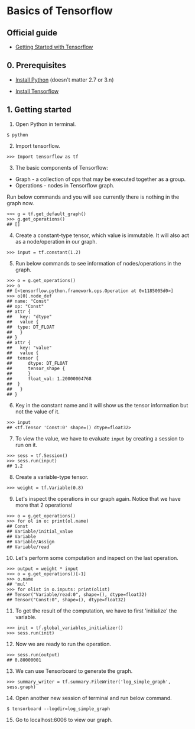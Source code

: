 # Basics of Tensorflow
## Official guide
* [Getting Started with Tensorflow](https://www.tensorflow.org/get_started/get_started)
## 0. Prerequisites  
* [Install Python](https://www.python.org/downloads/) (doesn't matter 2.7 or 3.n)  

* [Install Tensorflow](https://www.tensorflow.org/install/)   

## 1. Getting started 
1. Open Python in terminal.
```
$ python
```

2. Import tensorflow.
```
>>> Import tensorflow as tf
```

3. The basic components of Tensorflow:  
* Graph - a collection of ops that may be executed together as a group.  
* Operations - nodes in Tensorflow graph.  

Run below commands and you will see currently there is nothing in the graph now.
```
>>> g = tf.get_default_graph()
>>> g.get_operations()
## []
```

4. Create a constant-type tensor, which value is immutable. It will also act as a node/operation in our graph.
```
>>> input = tf.constant(1.2)
```

5. Run below commands to see information of nodes/operations in the graph.
```
>>> o = g.get_operations()
>>> o
## [<tensorflow.python.framework.ops.Operation at 0x1185005d0>]
>>> o[0].node_def
## name: "Const"
## op: "Const"
## attr {
##   key: "dtype"
##   value {
## 	type: DT_FLOAT
##   }
## }
## attr {
##   key: "value"
##   value {
## 	tensor {
##   	dtype: DT_FLOAT
##   	tensor_shape {
##   	}
##   	float_val: 1.20000004768
## 	}
##   }
## }
```

6. Key in the constant name and it will show us the tensor information but not the value of it.
```
>>> input
## <tf.Tensor 'Const:0' shape=() dtype=float32>
```

7. To view the value, we have to evaluate ```input``` by creating a session to run on it.
```
>>> sess = tf.Session()
>>> sess.run(input)
## 1.2
```

8. Create a variable-type tensor.
```
>>> weight = tf.Variable(0.8)
```

9. Let's inspect the operations in our graph again. Notice that we have more that 2 operations!
```
>>> o = g.get_operations()
>>> for ol in o: print(ol.name)
## Const
## Variable/initial_value
## Variable
## Variable/Assign
## Variable/read
```

10. Let's perform some computation and inspect on the last operation.
```
>>> output = weight * input
>>> o = g.get_operations()[-1]
>>> o.name
## 'mul'
>>> for olist in o.inputs: print(olist)
## Tensor("Variable/read:0", shape=(), dtype=float32)
## Tensor("Const:0", shape=(), dtype=float32)
```

11. To get the result of the computation, we have to first 'initialize' the variable.
```
>>> init = tf.global_variables_initializer()
>>> sess.run(init)
```

12. Now we are ready to run the operation.
```
>>> sess.run(output)
## 0.80000001
```

13. We can use Tensorboard to generate the graph.
```
>>> summary_writer = tf.summary.FileWriter('log_simple_graph', sess.graph)
```

14. Open another new session of terminal and run below command.
```
$ tensorboard --logdir=log_simple_graph
```

15. Go to localhost:6006 to view our graph.

